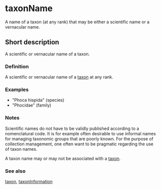 # taxonName

A name of a taxon (at any rank) that may be either a scientific name or a vernacular name.


## Short description

A scientific or vernacular name of a taxon.


### Definition

A scientific or vernacular name of a [taxon](__DOCLINK__taxon/) at any rank.


### Examples

* "Phoca hispida" (species)
* "Phocidae" (family)


### Notes

Scientific names do not have to be validly published according to a nomenclatural code. It is for example often desirable to use informal names for managing taxonomic groups that are poorly known. For the purpose of collection management, one often want to be pragmatic regarding the use of taxon names.

A taxon name may or may not be associated with a [taxon](__DOCLINK__taxon/).


### See also

[taxon](__DOCLINK__taxon/), [taxonInformation](__DOCLINK__taxonInformation/)
